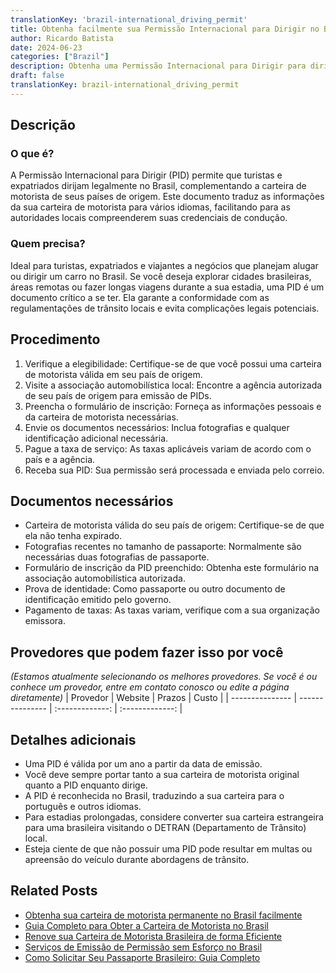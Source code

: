 ```yaml
---
translationKey: 'brazil-international_driving_permit'
title: Obtenha facilmente sua Permissão Internacional para Dirigir no Brasil
author: Ricardo Batista
date: 2024-06-23
categories: ["Brazil"]
description: Obtenha uma Permissão Internacional para Dirigir para dirigir sem esforço no Brasil. Siga nossos simples passos e aproveite uma experiência sem complicações.
draft: false
translationKey: brazil-international_driving_permit
---
```


## Descrição
### O que é?
A Permissão Internacional para Dirigir (PID) permite que turistas e expatriados dirijam legalmente no Brasil, complementando a carteira de motorista de seus países de origem. Este documento traduz as informações da sua carteira de motorista para vários idiomas, facilitando para as autoridades locais compreenderem suas credenciais de condução.

### Quem precisa?
Ideal para turistas, expatriados e viajantes a negócios que planejam alugar ou dirigir um carro no Brasil. Se você deseja explorar cidades brasileiras, áreas remotas ou fazer longas viagens durante a sua estadia, uma PID é um documento crítico a se ter. Ela garante a conformidade com as regulamentações de trânsito locais e evita complicações legais potenciais.

## Procedimento

1. Verifique a elegibilidade: Certifique-se de que você possui uma carteira de motorista válida em seu país de origem.
2. Visite a associação automobilística local: Encontre a agência autorizada de seu país de origem para emissão de PIDs.
3. Preencha o formulário de inscrição: Forneça as informações pessoais e da carteira de motorista necessárias.
4. Envie os documentos necessários: Inclua fotografias e qualquer identificação adicional necessária.
5. Pague a taxa de serviço: As taxas aplicáveis variam de acordo com o país e a agência.
6. Receba sua PID: Sua permissão será processada e enviada pelo correio.

## Documentos necessários

- Carteira de motorista válida do seu país de origem: Certifique-se de que ela não tenha expirado.
- Fotografias recentes no tamanho de passaporte: Normalmente são necessárias duas fotografias de passaporte.
- Formulário de inscrição da PID preenchido: Obtenha este formulário na associação automobilística autorizada.
- Prova de identidade: Como passaporte ou outro documento de identificação emitido pelo governo.
- Pagamento de taxas: As taxas variam, verifique com a sua organização emissora.

## Provedores que podem fazer isso por você
_(Estamos atualmente selecionando os melhores provedores. Se você é ou conhece um provedor, entre em contato conosco ou edite a página diretamente)_
| Provedor        |     Website     |     Prazos    |       Custo      |
| --------------- | --------------- |  :-------------: | :-------------: |

## Detalhes adicionais

- Uma PID é válida por um ano a partir da data de emissão.
- Você deve sempre portar tanto a sua carteira de motorista original quanto a PID enquanto dirige.
- A PID é reconhecida no Brasil, traduzindo a sua carteira para o português e outros idiomas.
- Para estadias prolongadas, considere converter sua carteira estrangeira para uma brasileira visitando o DETRAN (Departamento de Trânsito) local.
- Esteja ciente de que não possuir uma PID pode resultar em multas ou apreensão do veículo durante abordagens de trânsito.
## Related Posts

- [Obtenha sua carteira de motorista permanente no Brasil facilmente](https://tramitit.com/portuguese/guides/brazil/cnh_definitiva/)
- [Guia Completo para Obter a Carteira de Motorista no Brasil](https://tramitit.com/portuguese/guides/brazil/carteira_de_motorista/)
- [Renove sua Carteira de Motorista Brasileira de forma Eficiente](https://tramitit.com/portuguese/guides/brazil/renovação_de_cnh/)
- [Serviços de Emissão de Permissão sem Esforço no Brasil](https://tramitit.com/portuguese/guides/brazil/emissão_de_alvará/)
- [Como Solicitar Seu Passaporte Brasileiro: Guia Completo](https://tramitit.com/portuguese/guides/brazil/emissão_de_passaporte/)